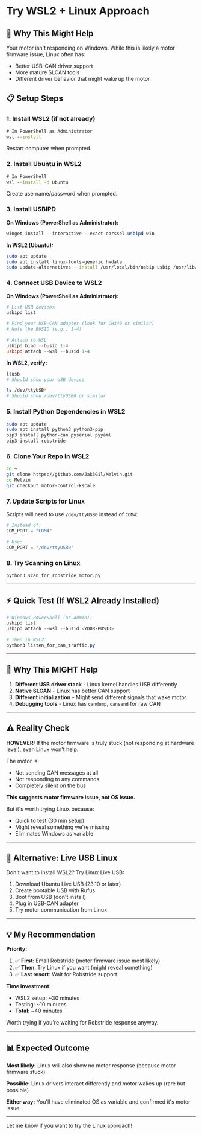 # Try WSL2 + Linux Approach

## 🤔 **Why This Might Help**

Your motor isn't responding on Windows. While this is likely a motor firmware issue, Linux often has:
- Better USB-CAN driver support
- More mature SLCAN tools
- Different driver behavior that might wake up the motor

## 📋 **Setup Steps**

### **1. Install WSL2 (if not already)**

```cmd
# In PowerShell as Administrator
wsl --install
```

Restart computer when prompted.

### **2. Install Ubuntu in WSL2**

```cmd
# In PowerShell
wsl --install -d Ubuntu
```

Create username/password when prompted.

### **3. Install USBIPD**

**On Windows (PowerShell as Administrator):**
```powershell
winget install --interactive --exact dorssel.usbipd-win
```

**In WSL2 (Ubuntu):**
```bash
sudo apt update
sudo apt install linux-tools-generic hwdata
sudo update-alternatives --install /usr/local/bin/usbip usbip /usr/lib/linux-tools/*-generic/usbip 20
```

### **4. Connect USB Device to WSL2**

**On Windows (PowerShell as Administrator):**
```powershell
# List USB devices
usbipd list

# Find your USB-CAN adapter (look for CH340 or similar)
# Note the BUSID (e.g., 1-4)

# Attach to WSL
usbipd bind --busid 1-4
usbipd attach --wsl --busid 1-4
```

**In WSL2, verify:**
```bash
lsusb
# Should show your USB device

ls /dev/ttyUSB*
# Should show /dev/ttyUSB0 or similar
```

### **5. Install Python Dependencies in WSL2**

```bash
sudo apt update
sudo apt install python3 python3-pip
pip3 install python-can pyserial pyyaml
pip3 install robstride
```

### **6. Clone Your Repo in WSL2**

```bash
cd ~
git clone https://github.com/Jak3Gil/Melvin.git
cd Melvin
git checkout motor-control-kscale
```

### **7. Update Scripts for Linux**

Scripts will need to use `/dev/ttyUSB0` instead of `COM4`:

```python
# Instead of:
COM_PORT = "COM4"

# Use:
COM_PORT = "/dev/ttyUSB0"
```

### **8. Try Scanning on Linux**

```bash
python3 scan_for_robstride_motor.py
```

---

## ⚡ **Quick Test (If WSL2 Already Installed)**

```powershell
# Windows PowerShell (as Admin):
usbipd list
usbipd attach --wsl --busid <YOUR-BUSID>

# Then in WSL2:
python3 listen_for_can_traffic.py
```

---

## 🎯 **Why This MIGHT Help**

1. **Different USB driver stack** - Linux kernel handles USB differently
2. **Native SLCAN** - Linux has better CAN support
3. **Different initialization** - Might send different signals that wake motor
4. **Debugging tools** - Linux has `candump`, `cansend` for raw CAN

---

## ⚠️ **Reality Check**

**HOWEVER:** If the motor firmware is truly stuck (not responding at hardware level), even Linux won't help. 

The motor is:
- Not sending CAN messages at all
- Not responding to any commands
- Completely silent on the bus

**This suggests motor firmware issue, not OS issue.**

But it's worth trying Linux because:
- Quick to test (30 min setup)
- Might reveal something we're missing
- Eliminates Windows as variable

---

## 🔧 **Alternative: Live USB Linux**

Don't want to install WSL2? Try Linux Live USB:

1. Download Ubuntu Live USB (23.10 or later)
2. Create bootable USB with Rufus
3. Boot from USB (don't install)
4. Plug in USB-CAN adapter
5. Try motor communication from Linux

---

## 💡 **My Recommendation**

**Priority:**
1. ✅ **First**: Email Robstride (motor firmware issue most likely)
2. ✅ **Then**: Try Linux if you want (might reveal something)
3. ✅ **Last resort**: Wait for Robstride support

**Time investment:**
- WSL2 setup: ~30 minutes
- Testing: ~10 minutes
- **Total**: ~40 minutes

Worth trying if you're waiting for Robstride response anyway.

---

## 📊 **Expected Outcome**

**Most likely:** Linux will also show no motor response (because motor firmware stuck)

**Possible:** Linux drivers interact differently and motor wakes up (rare but possible)

**Either way:** You'll have eliminated OS as variable and confirmed it's motor issue.

---

Let me know if you want to try the Linux approach!










